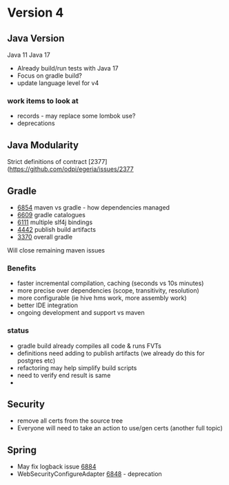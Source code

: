 # Version 4

## Java Version

Java 11
Java 17

* Already build/run tests with Java 17
* Focus on gradle build?
* update language level for v4 

### work items to look at
* records - may replace some lombok use?
* deprecations

## Java Modularity

Strict definitions of contract [2377](https://github.com/odpi/egeria/issues/2377

## Gradle

* [6854](https://github.com/odpi/egeria/issues/6854) maven vs gradle - how dependencies managed
* [6609](https://github.com/odpi/egeria/issues/6609) gradle catalogues
* [6111](https://github.com/odpi/egeria/issues/6111) multiple slf4j bindings
* [4442](https://github.com/odpi/egeria/issues/4442) publish build artifacts
* [3370](https://github.com/odpi/egeria/issues/3370) overall gradle

Will close remaining maven issues

### Benefits
* faster incremental compilation, caching (seconds vs 10s minutes)
* more precise over dependencies (scope, transitivity, resolution)
* more configurable (ie hive hms work, more assembly work)
* better IDE integration
* ongoing development and support vs maven 

### status
* gradle build already compiles all code & runs FVTs
* definitions need adding to publish artifacts (we already do this for postgres etc)
* refactoring may help simplify build scripts
* need to verify end result is same
* 
## Security

* remove all certs from the source tree
* Everyone will need to take an action to use/gen certs (another full topic)

## Spring

* May fix logback issue [6884](https://github.com/odpi/egeria/issues/6884)
* WebSecurityConfigureAdapter [6848](https://github.com/odpi/egeria/issues/6848) - deprecation
